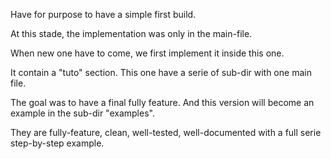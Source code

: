 
Have for purpose to have a simple first build.

At this stade,
the implementation was only in the main-file.

When new one have to come,
we first implement it inside this one.

It contain a "tuto" section.
This one have a serie of sub-dir
with one main file.

The goal was to have a final fully feature.
And this version will become an example
in the sub-dir "examples".

They are fully-feature, clean, well-tested, well-documented
with a full serie step-by-step example.


